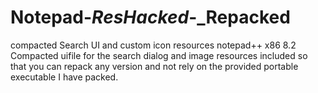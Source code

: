 # Notepad-_ResHacked_-_Repacked
compacted Search UI and custom icon resources
notepad++ x86 8.2
Compacted uifile for the search dialog and image resources included so that you can repack any version and not rely on the provided portable executable I have packed.
